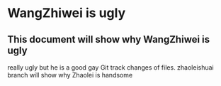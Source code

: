 # WangZhiwei is ugly
## This document will show why WangZhiwei is ugly
really ugly
but he is a good gay
Git track changes of files.
zhaoleishuai branch will show why Zhaolei is handsome
